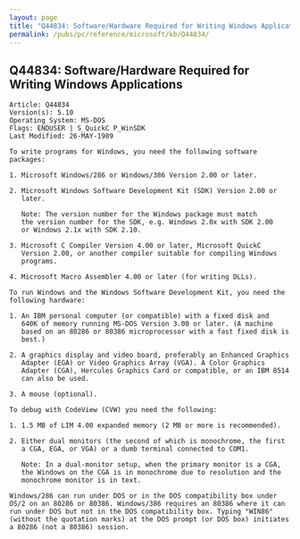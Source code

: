```yaml
---
layout: page
title: "Q44834: Software/Hardware Required for Writing Windows Applications"
permalink: /pubs/pc/reference/microsoft/kb/Q44834/
---
```


## Q44834: Software/Hardware Required for Writing Windows Applications

	Article: Q44834
	Version(s): 5.10
	Operating System: MS-DOS
	Flags: ENDUSER | S_QuickC P_WinSDK
	Last Modified: 26-MAY-1989
	
	To write programs for Windows, you need the following software
	packages:
	
	1. Microsoft Windows/286 or Windows/386 Version 2.00 or later.
	
	2. Microsoft Windows Software Development Kit (SDK) Version 2.00 or
	   later.
	
	   Note: The version number for the Windows package must match
	   the version number for the SDK, e.g. Windows 2.0x with SDK 2.00
	   or Windows 2.1x with SDK 2.10.
	
	3. Microsoft C Compiler Version 4.00 or later, Microsoft QuickC
	   Version 2.00, or another compiler suitable for compiling Windows
	   programs.
	
	4. Microsoft Macro Assembler 4.00 or later (for writing DLLs).
	
	To run Windows and the Windows Software Development Kit, you need the
	following hardware:
	
	1. An IBM personal computer (or compatible) with a fixed disk and
	   640K of memory running MS-DOS Version 3.00 or later. (A machine
	   based on an 80286 or 80386 microprocessor with a fast fixed disk is
	   best.)
	
	2. A graphics display and video board, preferably an Enhanced Graphics
	   Adapter (EGA) or Video Graphics Array (VGA). A Color Graphics
	   Adapter (CGA), Hercules Graphics Card or compatible, or an IBM 8514
	   can also be used.
	
	3. A mouse (optional).
	
	To debug with CodeView (CVW) you need the following:
	
	1. 1.5 MB of LIM 4.00 expanded memory (2 MB or more is recommended).
	
	2. Either dual monitors (the second of which is monochrome, the first
	   a CGA, EGA, or VGA) or a dumb terminal connected to COM1.
	
	   Note: In a dual-monitor setup, when the primary monitor is a CGA,
	   the Windows on the CGA is in monochrome due to resolution and the
	   monochrome monitor is in text.
	
	Windows/286 can run under DOS or in the DOS compatibility box under
	OS/2 on an 80286 or 80386. Windows/386 requires an 80386 where it can
	run under DOS but not in the DOS compatibility box. Typing "WIN86"
	(without the quotation marks) at the DOS prompt (or DOS box) initiates
	a 80286 (not a 80386) session.
